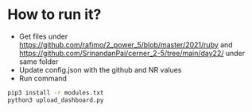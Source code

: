 # How to run it?
- Get files under https://github.com/rafimo/2_power_5/blob/master/2021/ruby and https://github.com/SrinandanPai/cerner_2-5/tree/main/day22/ under same folder
- Update config.json with the github and NR values
- Run command
```bash
pip3 install -r modules.txt
python3 upload_dashboard.py
```